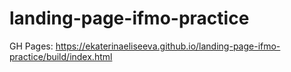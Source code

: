 # landing-page-ifmo-practice

GH Pages: https://ekaterinaeliseeva.github.io/landing-page-ifmo-practice/build/index.html
